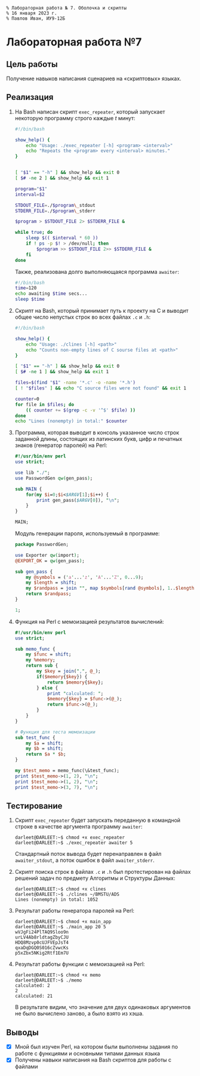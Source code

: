 ```
% Лабораторная работа № 7. Оболочка и скрипты
% 16 января 2023 г.
% Павлов Иван, ИУ9-12Б
```



# Лабораторная работа №7

## Цель работы

Получение навыков написания сценариев на «скриптовых» языках.

## Реализация

1. На Bash написан скрипт `exec_repeater`, который запускает некоторую 
   программу строго каждые *t* минут:

   ```bash
   #!/bin/bash
   
   show_help() {
       echo "Usage: ./exec_repeater [-h] <program> <interval>"
       echo "Repeats the <program> every <interval> minutes."
   }
   
   
   [ "$1" == "-h" ] && show_help && exit 0
   [ $# -ne 2 ] && show_help && exit 1
   
   program="$1"
   interval=$2
   
   STDOUT_FILE=./$program\_stdout
   STDERR_FILE=./$program\_stderr
   
   $program > $STDOUT_FILE 2> $STDERR_FILE &
   
   while true; do
       sleep $(( $interval * 60 ))
       if ! ps -p $! > /dev/null; then
           $program >> $STDOUT_FILE 2>> $STDERR_FILE &
       fi
   done
   ```

   Также, реализована долго выполняющаяся программа `awaiter`:

   ```bash
   #!/bin/bash
   time=120
   echo awaiting $time secs...
   sleep $time
   ```

2. Скрипт на Bash, который принимает путь к проекту на C и выводит общее 
   число непустых строк во всех файлах `.c` и `.h`:

   ```bash
   #!/bin/bash
   
   show_help() {
       echo "Usage: ./clines [-h] <path>"
       echo "Counts non-empty lines of C sourse files at <path>"
   }
   
   [ "$1" == "-h" ] && show_help && exit 0
   [ $# -ne 1 ] && show_help && exit 1
   
   files=$(find "$1" -name '*.c' -o -name '*.h')
   [ ! "$files" ] && echo "C source files were not found" && exit 1
   
   counter=0
   for file in $files; do
       (( counter += $(grep -c -v '^$' $file) ))
   done
   echo "Lines (nonempty) in total:" $counter
   ```

3. Программа, которая выводит в консоль указанное число строк заданной 
   длины, состоящих из латинских букв, цифр и печатных знаков (генератор 
   паролей) на Perl:

   ```perl
   #!/usr/bin/env perl
   use strict;
   
   use lib "./";
   use PasswordGen qw(gen_pass);
   
   sub MAIN {
       for(my $i=0;$i<$ARGV[1];$i++) {
           print gen_pass($ARGV[0]), "\n";
       }
   }
   
   MAIN;
   ```

   Модуль генерации пароля, используемый в программе:

   ```perl
   package PasswordGen;
   
   use Exporter qw(import);
   @EXPORT_OK = qw(gen_pass);
   
   sub gen_pass {
       my @symbols = ('a'...'z', 'A'...'Z', 0...9);
       my $length = shift;
       my $randpass = join "", map $symbols[rand @symbols], 1..$length;
       return $randpass;
   }
   
   1;
   ```

4. Функция на Perl с мемоизацией результатов вычислений:

   ```perl
   #!/usr/bin/env perl
   use strict;
   
   sub memo_func {
       my $func = shift;
       my %memory;
       return sub {
           my $key = join(",", @_);
           if($memory{$key}) {
               return $memory{$key};
           } else {
               print "calculated: ";
               $memory{$key} = $func->(@_);
               return $func->(@_);
           }
       }
   }
   
   # Функция для теста мемоизации
   sub test_func {
       my $a = shift;
       my $b = shift;
       return $a * $b;
   }
   
   my $test_memo = memo_func(\&test_func);
   print $test_memo->(1, 2), "\n";
   print $test_memo->(1, 2), "\n";
   print $test_memo->(3, 7), "\n";
   ```



## Тестирование

1. Скрипт `exec_repeater` будет запускать переданную в командной строке в 
   качестве аргумента программу `awaiter`:

   ```
   darleet@DARLEET:~$ chmod +x exec_repeater
   darleet@DARLEET:~$ ./exec_repeater awaiter 5
   ```

   Стандартный поток вывода будет перенаправлен в файл `awaiter_stdout`, а 
   поток ошибок в файл `awaiter_stderr`.

2. Скрипт поиска строк в файлах `.c` и `.h` был протестирован на файлах 
   решений задач по предмету Алгоритмы и Структуры Данных:

   ```
   darleet@DARLEET:~$ chmod +x clines
   darleet@DARLEET:~$ ./clines ~/BMSTU/ADS
   Lines (nonempty) in total: 1052
   ```

3. Результат работы генератора паролей на Perl:

   ```
   darleet@DARLEET:~$ chmod +x main_app
   darleet@DARLEET:~$ ./main_app 20 5
   wVJgFi24PlTAQ9Sloo9n
   urLV4Ab8rldtagZbyCJU
   HDQ8Mzvp0cUJFVEpJsT4
   qxaDqDGQ0S016cZvwcKs
   p5xZbx5NKig2Rtf1Em7U
   ```

4. Результат работы функции с мемоизацией на Perl:

   ```
   darleet@DARLEET:~$ chmod +x memo
   darleet@DARLEET:~$ ./memo
   calculated: 2
   2
   calculated: 21
   ```

   В результате видим, что значение для двух одинаковых аргументов не было 
   вычислено заново, а было взято из хэша.

## Выводы

- [x] Мной был изучен Perl, на котором были выполнены задания по работе с 
  функциями и основными типами данных языка
- [x] Получены навыки написания на Bash скриптов для работы с файлами